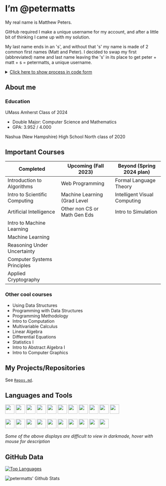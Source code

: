 # I’m @petermatts

My real name is Matthew Peters.

GitHub required I make a unique username for my account, and after a little bit of thinking I came up with my solution.

My last name ends in an 's', and without that 's' my name is made of 2 common first names (Matt and Peter). I decided to swap my first (abbreviated) name and last name leaving the 's' in its place to get peter + matt + s = petermatts, a unique username.

<details>

<summary markdown="span">
    <u>Click here to show process in code form</u>
</summary>

```Java
public static String username() {
    String myName = "Matthew Peters"; //my name
    myName = myName.toLowerCase(); //make lowercase

    //split into an array (first name at index 0, second name at index 1)
    String[] names = myName.split(" "); 

    //create var for first name, using substring to abreviate to an alternative form
    String firstname_short = names[0].substring(0, 4); //matt

    String lastname = names[1]; //create var for last name (peters)
    String s = "";

    //if lastname ends in "s": s="s" and trim off last 's' from lastname
    if(lastname.endsWith("s")) {
        s = "s";
        lastname = lastname.substring(0, lastname.length()-1); //peter
    }

    // my_github_username = "peter" + "matt" + "s"
    String my_github_username = lastname + firstname_short + s;
    return my_github_username; //petermatts
}
```

*example code for this process as a Java method*</details>

<!-- <details><summary markdown="span"><u>Click here to show process in code form</u></summary>

```Python
    name = "Matthew Peters"
    data = name.lower().split(" ")
    github_username = data[1][:-1] + data[0][:4] + data[1][-1:]
    print("Python:", github_username)
```
*example code for this process as a Java method*</details> -->

<!-- --- -->

## About me

### **Education**

UMass Amherst Class of 2024

- Double Major: Computer Science and Mathematics
- GPA: 3.952 / 4.000

Nashua (New Hampshire) High School North class of 2020
<!-- - Rank 12/425
- GPA: 4.84/5.40 -->

<!-- Separate tables by math vs cs classes? -->

## **Important Courses**

| Completed                        | Upcoming (Fall 2023)                      | Beyond (Spring 2024 plan)               |
| -------------------------------- | ----------------------------------------- | --------------------------------------- |
| Introduction to Algorithms       | Web Programming                           | Formal Language Theory                  |
| Intro to Scientific Computing    | Machine Learning (Grad Level              | Intelligent Visual Computing            |
| Artificial Intelligence          | Other non CS or Math Gen Eds              | Intro to Simulation                     |
| Intro to Machine Learning        |                                           |                                         |
| Machine Learning                 |                                           |                                         |
| Reasoning Under Uncertainty      |                                           |                                         |
| Computer Systems Principles      |                                           |                                         |
| Applied Cryptography             |                                           |                                         |


### **Other cool courses**

- Using Data Structures
- Programming with Data Structures
- Programming Methodology
- Intro to Computation
- Multivariable Calculus
- Linear Algebra
- Differential Equations
- Statistics I
- Intro to Abstract Algebra I
- Intro to Computer Graphics

## **My Projects/Repositories**

See [`Repos.md`](https://github.com/petermatts/petermatts/blob/main/Repos.md).

## **Languages and Tools**

<!-- Cool site for logos https://worldvectorlogo.com/ -->

[<img src="https://cdn.freebiesupply.com/logos/large/2x/java-14-logo-png-transparent.png" height="30px" />](a "Java")
[<img src="https://cdn.worldvectorlogo.com/logos/logo-javascript.svg" width="30px" />](a "Javascript")
[<img src="https://cdn.worldvectorlogo.com/logos/typescript.svg" height="30px"/>](a "Typescript")
[<img src="https://www.vectorlogo.zone/logos/python/python-icon.svg" width="30px" />](a "Python")
[<img src="https://upload.wikimedia.org/wikipedia/commons/thumb/1/18/C_Programming_Language.svg/695px-C_Programming_Language.svg.png" width="30px" />](a "C")
[<img src="https://upload.wikimedia.org/wikipedia/commons/thumb/1/18/ISO_C%2B%2B_Logo.svg/1822px-ISO_C%2B%2B_Logo.svg.png" width="30px" />](a "C++")
[<img src="https://www.vectorlogo.zone/logos/w3_html5/w3_html5-icon.svg" width="30px" />](a "HTML5")
[<img src="https://tecfa.unige.ch/perso/mafritz/teaching/slides/assets/images/css3-logo.svg" height="30px"/>](a "CSS3")
[<img src="https://cdn.worldvectorlogo.com/logos/latex.svg" height="30px"/>](a "LaTeX")
[<img src="https://encrypted-tbn0.gstatic.com/images?q=tbn:ANd9GcSYkbGAhmcYo1cCQtJvI94pA4_g_YW6EsVJ1OkIe8moeOCvD7rmAEMz05kVN6V1ZCa0dw&usqp=CAU" height="30px"/>](a "SWIG")
[<img src="https://cdn.worldvectorlogo.com/logos/nvidia.svg" height="30px"/>](a "CUDA")

[<img src="https://upload.wikimedia.org/wikipedia/commons/thumb/9/9a/Visual_Studio_Code_1.35_icon.svg/1024px-Visual_Studio_Code_1.35_icon.svg.png" width="30px"/>](a "Visual Studio Code")
[<img src="https://www.vectorlogo.zone/logos/reactjs/reactjs-icon.svg" width="30px" />](a "React JS")
[<img src="https://raw.githubusercontent.com/kristerkari/react-native-svg-transformer/HEAD/images/react-native-logo.png" width="30px" />](a "React Native")
[<img src="https://www.vectorlogo.zone/logos/git-scm/git-scm-icon.svg" width="30px"/>](a "Git")
[<img src="https://upload.wikimedia.org/wikipedia/commons/9/91/Octicons-mark-github.svg" width="30"/>](a "GitHub")
[<img src="https://www.vectorlogo.zone/logos/firebase/firebase-icon.svg" width="30px">](a "Firebase")
[<img src="https://upload.wikimedia.org/wikipedia/commons/thumb/2/21/Matlab_Logo.png/667px-Matlab_Logo.png" width="30px">](a "MATLAB")
[<img src="https://technology.howard.edu/sites/technology.howard.edu/files/styles/large/public/mathematica-logo.png?itok=sZVilQp7" width="30px">](a "Mathmatica")
[<img src="https://www.svgrepo.com/show/354445/terminal.svg" width="30px">](a "Shell/Batch/Bash")
[<img src="https://upload.wikimedia.org/wikipedia/commons/thumb/1/13/Cmake.svg/2048px-Cmake.svg.png" width="30px">](a "CMake")

*Some of the above displays are difficult to view in darkmode, hover with mouse for description*

## GitHub Data

<!-- removed Jupyter Notebook and LaTeX -->
[![Top Languages](https://github-readme-stats-petermatts.vercel.app/api/top-langs/?username=petermatts&layout=compact&langs_count=10&hide_border=true&hide=Solidity,M,Makefile,Jupyter+Notebook,TeX)](https://github.com/petermatts)

<img align="left" alt="petermatts' Github Stats" src="https://github-readme-stats-petermatts.vercel.app/api?username=petermatts&show_icons=true&hide_border=true&hide_rank=true">

<!-- Shows rank -->
<!-- <img align="left" alt="petermatts' Github Stats" src="https://github-readme-stats-petermatts.vercel.app/api?username=petermatts&show_icons=true&hide_border=true"> -->
